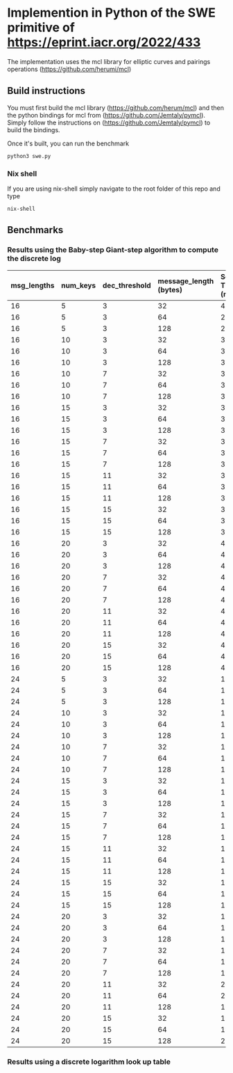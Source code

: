 # Implemention in Python of the SWE primitive of https://eprint.iacr.org/2022/433

The implementation uses the mcl library for elliptic curves and pairings operations (https://github.com/herumi/mcl)

## Build instructions
You must first build the mcl library (https://github.com/herum/mcl) and then the python bindings for mcl from (https://github.com/Jemtaly/pymcl). 
Simply follow the instructions on (https://github.com/Jemtaly/pymcl) to build the bindings.

Once it's built, you can run the benchmark

```
python3 swe.py
```


### Nix shell

If you are using nix-shell simply navigate to the root folder of this repo and type

```
nix-shell
```

## Benchmarks

### Results using the Baby-step Giant-step algorithm to compute the discrete log


| msg_lengths | num_keys | dec_threshold | message_length (bytes) | Setup Time (ms) | Enc Time (ms) | Sig Time (ms) | Dec Time (ms) |
|:------------|:---------|:--------------|:-----------------------|:----------------|:--------------|:--------------|:--------------|
|      16     |    5     |       3       |           32           |      4.936      |     25.137    |     1.000     |     31.944    |
|      16     |    5     |       3       |           64           |      2.449      |     43.814    |     0.956     |     62.069    |
|      16     |    5     |       3       |          128           |      2.407      |     84.617    |     0.959     |    123.387    |
|      16     |    10    |       3       |           32           |      3.074      |     24.680    |     0.953     |     31.626    |
|      16     |    10    |       3       |           64           |      3.076      |     45.115    |     0.955     |     62.080    |
|      16     |    10    |       3       |          128           |      3.061      |     86.326    |     0.956     |    122.817    |
|      16     |    10    |       7       |           32           |      3.072      |     24.730    |     2.274     |     32.310    |
|      16     |    10    |       7       |           64           |      3.056      |     45.212    |     2.278     |     62.739    |
|      16     |    10    |       7       |          128           |      3.050      |     86.261    |     2.292     |    123.549    |
|      16     |    15    |       3       |           32           |      3.799      |     26.057    |     0.957     |     31.740    |
|      16     |    15    |       3       |           64           |      3.723      |     46.658    |     0.958     |     62.058    |
|      16     |    15    |       3       |          128           |      3.708      |     87.582    |     0.959     |    122.774    |
|      16     |    15    |       7       |           32           |      3.727      |     26.242    |     2.277     |     32.332    |
|      16     |    15    |       7       |           64           |      3.763      |     47.828    |     2.284     |     63.899    |
|      16     |    15    |       7       |          128           |      3.754      |     88.681    |     2.333     |    126.806    |
|      16     |    15    |       11      |           32           |      3.739      |     26.252    |     3.685     |     33.122    |
|      16     |    15    |       11      |           64           |      3.741      |     46.795    |     3.690     |     63.513    |
|      16     |    15    |       11      |          128           |      3.732      |     87.631    |     3.690     |    124.277    |
|      16     |    15    |       15      |           32           |      3.721      |     26.295    |     5.204     |     34.025    |
|      16     |    15    |       15      |           64           |      3.724      |     46.796    |     5.205     |     64.380    |
|      16     |    15    |       15      |          128           |      3.729      |     87.846    |     5.202     |    125.327    |
|      16     |    20    |       3       |           32           |      4.399      |     27.531    |     0.956     |     31.664    |
|      16     |    20    |       3       |           64           |      4.400      |     48.024    |     0.958     |     62.035    |
|      16     |    20    |       3       |          128           |      4.404      |     88.930    |     0.958     |    122.808    |
|      16     |    20    |       7       |           32           |      4.383      |     27.589    |     2.281     |     32.355    |
|      16     |    20    |       7       |           64           |      4.391      |     48.030    |     2.287     |     62.678    |
|      16     |    20    |       7       |          128           |      4.402      |     89.677    |     2.283     |    123.566    |
|      16     |    20    |       11      |           32           |      4.376      |     27.664    |     3.688     |     33.124    |
|      16     |    20    |       11      |           64           |      4.413      |     48.179    |     3.691     |     63.588    |
|      16     |    20    |       11      |          128           |      4.399      |     89.247    |     3.685     |    124.425    |
|      16     |    20    |       15      |           32           |      4.387      |     27.796    |     5.205     |     34.039    |
|      16     |    20    |       15      |           64           |      4.404      |     48.352    |     5.198     |     64.436    |
|      16     |    20    |       15      |          128           |      4.393      |     89.352    |     5.190     |    125.652    |
|      24     |    5     |       3       |           32           |      17.827     |     16.995    |     0.953     |     58.733    |
|      24     |    5     |       3       |           64           |      17.972     |     31.250    |     0.958     |    120.252    |
|      24     |    5     |       3       |          128           |      17.226     |     58.473    |     0.957     |    237.481    |
|      24     |    10    |       3       |           32           |      17.872     |     18.397    |     0.954     |     58.788    |
|      24     |    10    |       3       |           64           |      17.800     |     32.727    |     0.960     |    120.113    |
|      24     |    10    |       3       |          128           |      17.783     |     61.274    |     1.018     |    241.868    |
|      24     |    10    |       7       |           32           |      19.267     |     18.607    |     2.287     |     59.554    |
|      24     |    10    |       7       |           64           |      17.816     |     33.102    |     2.305     |    121.108    |
|      24     |    10    |       7       |          128           |      18.420     |     60.912    |     2.366     |    241.080    |
|      24     |    15    |       3       |           32           |      18.514     |     19.859    |     0.956     |     58.737    |
|      24     |    15    |       3       |           64           |      18.526     |     34.185    |     0.959     |    121.632    |
|      24     |    15    |       3       |          128           |      19.741     |     66.198    |     1.033     |    263.656    |
|      24     |    15    |       7       |           32           |      19.703     |     20.538    |     2.343     |     60.877    |
|      24     |    15    |       7       |           64           |      18.717     |     34.144    |     2.274     |    121.914    |
|      24     |    15    |       7       |          128           |      18.498     |     61.511    |     2.300     |    238.799    |
|      24     |    15    |       11      |           32           |      18.522     |     20.038    |     3.726     |     60.260    |
|      24     |    15    |       11      |           64           |      18.479     |     34.322    |     3.689     |    122.134    |
|      24     |    15    |       11      |          128           |      18.487     |     61.616    |     3.685     |    239.666    |
|      24     |    15    |       15      |           32           |      18.529     |     20.024    |     5.218     |     61.158    |
|      24     |    15    |       15      |           64           |      18.484     |     34.410    |     5.205     |    122.624    |
|      24     |    15    |       15      |          128           |      18.460     |     61.988    |     5.276     |    240.367    |
|      24     |    20    |       3       |           32           |      19.146     |     21.262    |     0.956     |     58.670    |
|      24     |    20    |       3       |           64           |      19.162     |     35.622    |     0.962     |    120.014    |
|      24     |    20    |       3       |          128           |      19.181     |     62.833    |     0.959     |    237.163    |
|      24     |    20    |       7       |           32           |      19.182     |     21.498    |     2.337     |     59.513    |
|      24     |    20    |       7       |           64           |      19.184     |     36.124    |     2.293     |    122.788    |
|      24     |    20    |       7       |          128           |      19.477     |     66.389    |     2.378     |    253.664    |
|      24     |    20    |       11      |           32           |      20.400     |     22.318    |     3.842     |     62.482    |
|      24     |    20    |       11      |           64           |      20.687     |     36.990    |     3.832     |    126.797    |
|      24     |    20    |       11      |          128           |      19.775     |     64.032    |     3.778     |    242.579    |
|      24     |    20    |       15      |           32           |      19.221     |     22.363    |     5.318     |     63.608    |
|      24     |    20    |       15      |           64           |      19.859     |     39.701    |     5.710     |    135.434    |
|      24     |    20    |       15      |          128           |      22.034     |     72.815    |     5.944     |    270.306    |


### Results using a discrete logarithm look up table
